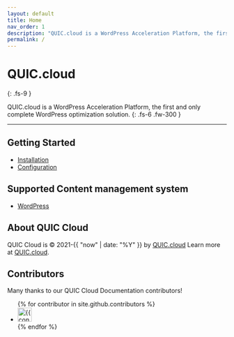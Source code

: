 ```yaml
---
layout: default
title: Home
nav_order: 1
description: "QUIC.cloud is a WordPress Acceleration Platform, the first and only complete WordPress optimization solution."
permalink: /
---
```


# QUIC.cloud
{: .fs-9 }

QUIC.cloud is a WordPress Acceleration Platform, the first and only complete WordPress optimization solution.
{: .fs-6 .fw-300 }

---


## Getting Started
- [Installation](/installation/repo) 
- [Configuration](/configuration)


## Supported Content management system

- [WordPress](https://wordpress.com/)


## About QUIC Cloud

QUIC Cloud is &copy; 2021-{{ "now" | date: "%Y" }} by [QUIC.cloud](https://quic.cloud/)
Learn more at [QUIC.cloud](https://quic.cloud/).


## Contributors
Many thanks to our QUIC Cloud Documentation contributors!

<ul class="list-style-none">
{% for contributor in site.github.contributors %}
  <li class="d-inline-block mr-1">
     <a href="{{ contributor.html_url }}"><img src="{{ contributor.avatar_url }}" width="32" height="32" alt="{{ contributor.login }}"/></a>
  </li>
{% endfor %}
</ul>


